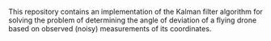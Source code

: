 This repository contains an implementation of the Kalman filter algorithm for solving the problem of determining the angle of deviation of a flying drone based on observed (noisy) measurements of its coordinates.  
